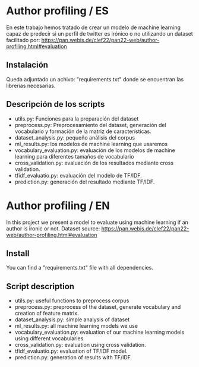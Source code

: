 # Author profiling / ES

En este trabajo hemos tratado de crear un modelo de machine learning capaz de predecir si un perfil de twitter es irónico o no utilizando un dataset facilitado por:
https://pan.webis.de/clef22/pan22-web/author-profiling.html#evaluation

## Instalación

Queda adjuntado un achivo: "requirements.txt" donde se encuentran las librerías necesarias.

## Descripción de los scripts

- utils.py: Funciones para la preparación del dataset
- preprocess.py: Preprocesamiento del dataset, generación del vocabulario y formación de la matriz de características.
- dataset_analysis.py: pequeño análisis del corpus
- ml_results.py: los modelos de machine learning que usaremos
- vocabulary_evaluation.py: evaluación de los modelos de machine learning para diferentes tamaños de vocabulario
- cross_validation.py: evaluación de los resultados mediante cross validation.
- tfidf_evaluatio.py: evaluación del modelo de TF/IDF.
- prediction.py: generación del resultado mediante TF/IDF.

# Author profiling / EN

In this project we present a model to evaluate using machine learning if an author is ironic or not. Dataset source:
https://pan.webis.de/clef22/pan22-web/author-profiling.html#evaluation

## Install

You can find a "requirements.txt" file with all dependencies.

## Script description

- utils.py: useful functions to preprocess corpus
- preprocess.py: preprocess of the dataset, generate vocabulary and creation of feature matrix.
- dataset_analysis.py: simple analysis of dataset
- ml_results.py: all machine learning models we use
- vocabulary_evaluation.py: evaluation of our machine learning models using different vocabularies
- cross_validation.py: evaluation using cross validation.
- tfidf_evaluatio.py: evaluation of TF/IDF model.
- prediction.py: generation of results with TF/IDF.











